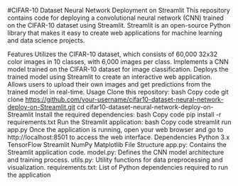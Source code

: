 #CIFAR-10 Dataset Neural Network Deployment on Streamlit
This repository contains code for deploying a convolutional neural network (CNN) trained on the CIFAR-10 dataset using Streamlit. Streamlit is an open-source Python library that makes it easy to create web applications for machine learning and data science projects.

Features
Utilizes the CIFAR-10 dataset, which consists of 60,000 32x32 color images in 10 classes, with 6,000 images per class.
Implements a CNN model trained on the CIFAR-10 dataset for image classification.
Deploys the trained model using Streamlit to create an interactive web application.
Allows users to upload their own images and get predictions from the trained model in real-time.
Usage
Clone this repository:
bash
Copy code
git clone https://github.com/your-username/cifar10-dataset-neural-network-deploy-on-Streamlit.git
cd cifar10-dataset-neural-network-deploy-on-Streamlit
Install the required dependencies:
bash
Copy code
pip install -r requirements.txt
Run the Streamlit application:
bash
Copy code
streamlit run app.py
Once the application is running, open your web browser and go to http://localhost:8501 to access the web interface.
Dependencies
Python 3.x
TensorFlow
Streamlit
NumPy
Matplotlib
File Structure
app.py: Contains the Streamlit application code.
model.py: Defines the CNN model architecture and training process.
utils.py: Utility functions for data preprocessing and visualization.
requirements.txt: List of Python dependencies required to run the application
